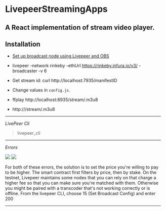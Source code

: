 # LivepeerStreamingApps

## A React implementation of stream video player.

## Installation

- [Set up broadcast node using Livepeer and OBS](https://github.com/livepeer/wiki/wiki/Blueprint:-set-up-a-broadcasting-node-using-Livepeer-and-OBS)

- livepeer -network rinkeby -ethUrl https://rinkeby.infura.io/v3/<id> -broadcaster -v 6

- Get stream id: curl http://localhost:7935/manifestID

- Change values in `config.js`.

- ffplay http://localhost:8935/stream/<stream id>.m3u8

- http://<your-ip-or-hostname>/stream/<your-stream-id>.m3u8

---

_LivePeer Cli_

> livepeer_cli

---

_Errors_

![](LivepeerStreamingApp/images/68747470733a2f2f692e696d6775722e636f6d2f6c476d4f6276672e706e67.png)
![](LivepeerStreamingApp/images/68747470733a2f2f692e696d6775722e636f6d2f30494f4f3134312e706e67.png)

For both of these errors, the solution is to set the price you're willing to pay to be higher. The smart contract first filters by price, then by stake. On the testnet, Livepeer maintains some nodes that you can rely on that charge a higher fee so that you can make sure you're matched with them. Otherwise you might be paired with a transcoder that's not working correctly or is offline.
From the livepeer CLI, choose 15 (Set Broadcast Config) and enter 200

---
